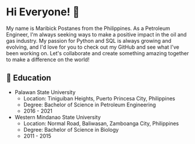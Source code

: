 # Hi Everyone! :wave:

My name is Maribick Postanes from the Philippines. As a Petroleum Engineer, I'm always seeking ways to make a positive impact in the oil and gas industry. My passion for Python and SQL is always growing and evolving, and I'd love for you to check out my GitHub and see what I've been working on. Let's collaborate and create something amazing together to make a difference on the world!

## :school: Education
* Palawan State University
  - Location: Tiniguiban Heights, Puerto Princesa City, Philippines
  - Degree: Bachelor of Science in Petroleum Engineering
  - 2016 - 2021
* Western Mindanao State University
  - Location: Normal Road, Baliwasan, Zamboanga City, Philippines
  - Degree: Bachelor of Science in Biology
  - 2011 - 2015
